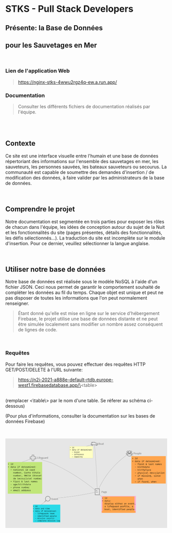 # STKS - Pull Stack Developers
## Présente: la Base de Données
## pour les Sauvetages en Mer

<br>

### Lien de l'application Web
> https://nginx-stks-4wwu2rgz4q-ew.a.run.app/
### Documentation
> Consulter les différents fichiers de documentation réalisés par l'équipe.

<br>
<br>

## Contexte
Ce site est une interface visuelle entre l'humain et une base de données répertoriant des informations
sur l'ensemble des sauvetages en mer, les sauveteurs, les personnes sauvées, les bateaux sauveteurs ou
secourus. La communauté est capable de soumettre des demandes d'insertion / de modification des données,
à faire valider par les administrateurs de la base de données.

<br>

## Comprendre le projet
Notre documentation est segmentée en trois parties pour exposer les rôles de chacun dans l'équipe, les
idées de conception autour du sujet de la Nuit et les fonctionnalités du site (pages présentes, détails
des fonctionnalités, les défis sélectionnés...).
La traduction du site est incomplète sur le module d'insertion. Pour ce dernier, veuillez sélectionner la langue anglaise.

<br>

## Utiliser notre base de données
Notre base de données est réalisée sous le modèle NoSQL à l'aide d'un fichier JSON. Ceci nous permet de
garantir le comportement souhaité de compléter les données au fil du temps. Chaque objet est unique et
peut ne pas disposer de toutes les informations que l'on peut normalement renseigner.
> Étant donné qu'elle est mise en ligne sur le service d'hébergement Firebase, le projet utilise une base de données distante et ne peut être simulée localement sans modifier un nombre assez conséquent de lignes de code.

<br>

### Requêtes
Pour faire les requêtes, vous pouvez effectuer des requêtes HTTP GET/POST/DELETE à l'URL suivante:
> https://n2i-2021-a888e-default-rtdb.europe-west1.firebasedatabase.app/\<table\>

<br>
(remplacer <\table\> par le nom d'une table. Se réferer au schéma ci-dessous)

(Pour plus d'informations, consulter la documentation sur les bases de données Firebase)

<br>

![Schéma de la base de données](https://github.com/Zuxaw/n2i_2021/blob/main/docs/stks-database-models.png)
